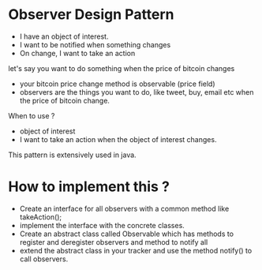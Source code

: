 # Observer Design Pattern

- I have an object of interest.
- I want to be notified when something changes
- On change, I want to take an action

let's say you want to do something when the price of bitcoin changes
- your bitcoin price change method is observable (price field)
- observers are the things you want to do, like tweet, buy, email etc when the price of bitcoin change.

When to use ? 
- object of interest
- I want to take an action when the object of interest changes.

This pattern is extensively used in java.

# How to implement this ? 
- Create an interface for all observers with a common method  like takeAction();
- implement the interface with the concrete classes.
- Create an abstract class called Observable which has methods to register and deregister observers and method to notify all
- extend the abstract class in your tracker and use the method notify() to call observers.